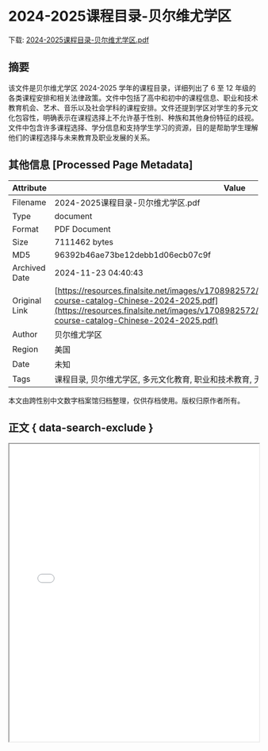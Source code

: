 # 2024-2025课程目录-贝尔维尤学区

<!-- tcd_download_link -->
下载: <a href="2024-2025课程目录-贝尔维尤学区.pdf" download>2024-2025课程目录-贝尔维尤学区.pdf</a>
<!-- tcd_download_link_end -->

## 摘要

<!-- tcd_abstract -->
该文件是贝尔维尤学区 2024-2025 学年的课程目录，详细列出了 6 至 12 年级的各类课程安排和相关法律政策。文件中包括了高中和初中的课程信息、职业和技术教育机会、艺术、音乐以及社会学科的课程安排。文件还提到学区对学生的多元文化包容性，明确表示在课程选择上不允许基于性别、种族和其他身份特征的歧视。文件中包含许多课程选择、学分信息和支持学生学习的资源，目的是帮助学生理解他们的课程选择与未来教育及职业发展的关系。

<!-- tcd_abstract_end -->

## 其他信息 [Processed Page Metadata]

| Attribute       | Value                                  |
|-----------------|----------------------------------------|
| Filename        | 2024-2025课程目录-贝尔维尤学区.pdf                             |
| Type            | document                                 |
| Format          | PDF Document                               |
| Size            | 7111462 bytes                           |
| MD5             | 96392b46ae73be12debb1d06ecb07c9f                                  |
| Archived Date   | 2024-11-23 04:40:43                             |
| Original Link   | [https://resources.finalsite.net/images/v1708982572/bsd405org/qhpp9qve7jvq2zbwridn/bsd-course-catalog-Chinese-2024-2025.pdf](https://resources.finalsite.net/images/v1708982572/bsd405org/qhpp9qve7jvq2zbwridn/bsd-course-catalog-Chinese-2024-2025.pdf)                         |
| Author          | 贝尔维尤学区                               |
| Region          | 美国                               |
| Date            | 未知                                 |
| Tags            | 课程目录, 贝尔维尤学区, 多元文化教育, 职业和技术教育, 无歧视政策, 高中课程, 初中课程                                 |

本文由跨性别中文数字档案馆归档整理，仅供存档使用。版权归原作者所有。


## 正文 { data-search-exclude }

<!-- tcd_main_text -->
<iframe src="../2024-2025课程目录-贝尔维尤学区.pdf" width="100%" height="600px">
    <p>无法显示PDF，请下载查看。</p>
</iframe>
<!-- tcd_main_text_end -->

